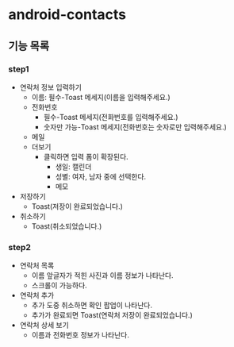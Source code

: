 # android-contacts
## 기능 목록
### step1
- 연락처 정보 입력하기
  - 이름: 필수-Toast 메세지(이름을 입력해주세요.)
  - 전화번호
    - 필수-Toast 메세지(전화번호를 입력해주세요.)
    - 숫자만 가능-Toast 메세지(전화번호는 숫자로만 입력해주세요.)
  - 메일
  - 더보기
    - 클릭하면 입력 폼이 확장된다.
      - 생일: 캘린더
      - 성별: 여자, 남자 중에 선택한다.
      - 메모
- 저장하기
  - Toast(저장이 완료되었습니다.)
- 취소하기
  - Toast(취소되었습니다.)

### step2
- 연락처 목록
  - 이름 앞글자가 적힌 사진과 이름 정보가 나타난다.
  - 스크롤이 가능하다.
- 연락처 추가
  - 추가 도중 취소하면 확인 팝업이 나타난다.
  - 추가가 완료되면 Toast(연락처 저장이 완료되었습니다.)
- 연락처 상세 보기
  - 이름과 전화번호 정보가 나타난다.